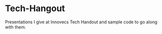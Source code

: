 Tech-Hangout
============

Presentations I give at Innovecs Tech Handout and sample code to go along with them.
